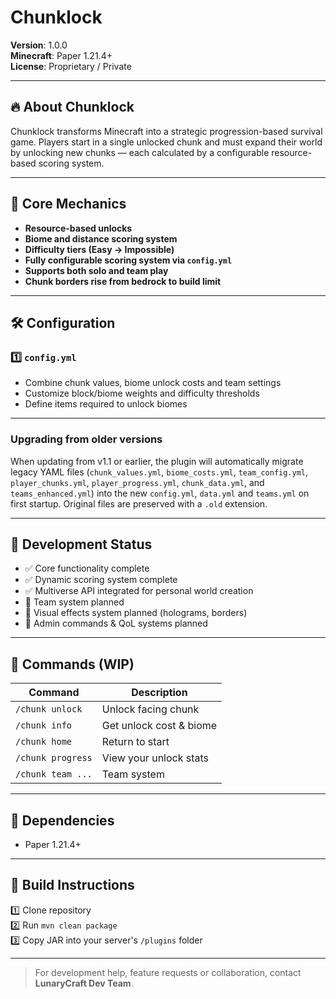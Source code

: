 # Chunklock

**Version**: 1.0.0  
**Minecraft**: Paper 1.21.4+  
**License**: Proprietary / Private

---

## 🔥 About Chunklock

Chunklock transforms Minecraft into a strategic progression-based survival game. Players start in a single unlocked chunk and must expand their world by unlocking new chunks — each calculated by a configurable resource-based scoring system.

---

## 🧠 Core Mechanics

- **Resource-based unlocks**
- **Biome and distance scoring system**
- **Difficulty tiers (Easy → Impossible)**
- **Fully configurable scoring system via `config.yml`**
- **Supports both solo and team play**
- **Chunk borders rise from bedrock to build limit**

---

## 🛠 Configuration

### 1️⃣ `config.yml`

- Combine chunk values, biome unlock costs and team settings
- Customize block/biome weights and difficulty thresholds
- Define items required to unlock biomes

---

### Upgrading from older versions

When updating from v1.1 or earlier, the plugin will automatically migrate
legacy YAML files (`chunk_values.yml`, `biome_costs.yml`, `team_config.yml`,
`player_chunks.yml`, `player_progress.yml`, `chunk_data.yml`, and
`teams_enhanced.yml`) into the new `config.yml`, `data.yml` and `teams.yml`
on first startup. Original files are preserved with a `.old` extension.

---

## 🚀 Development Status

- ✅ Core functionality complete
- ✅ Dynamic scoring system complete
- ✅ Multiverse API integrated for personal world creation
- 🔄 Team system planned
- 🔄 Visual effects system planned (holograms, borders)
- 🔄 Admin commands & QoL systems planned

---

## 🔧 Commands (WIP)

| Command           | Description             |
| ----------------- | ----------------------- |
| `/chunk unlock`   | Unlock facing chunk     |
| `/chunk info`     | Get unlock cost & biome |
| `/chunk home`     | Return to start         |
| `/chunk progress` | View your unlock stats  |
| `/chunk team ...` | Team system             |

---

## 🔗 Dependencies

- Paper 1.21.4+

---

## 📂 Build Instructions

1️⃣ Clone repository  
2️⃣ Run `mvn clean package`  
3️⃣ Copy JAR into your server's `/plugins` folder

---

> For development help, feature requests or collaboration, contact **LunaryCraft Dev Team**.
